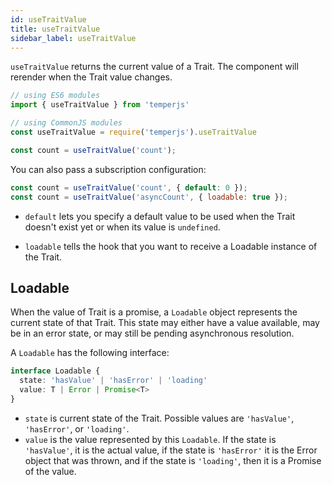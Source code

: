 ```yaml
---
id: useTraitValue
title: useTraitValue
sidebar_label: useTraitValue
---
```


`useTraitValue` returns the current value of a Trait.
The component will rerender when the Trait value changes.

```js {7}
// using ES6 modules
import { useTraitValue } from 'temperjs'

// using CommonJS modules
const useTraitValue = require('temperjs').useTraitValue

const count = useTraitValue('count');
```

You can also pass a subscription configuration:

```js {1,2}
const count = useTraitValue('count', { default: 0 });
const count = useTraitValue('asyncCount', { loadable: true });
```

- `default` lets you specify a default value to be used when the Trait doesn't exist yet or when its value is `undefined`.

- `loadable` tells the hook that you want to receive a Loadable instance of the Trait.

## Loadable

When the value of Trait is a promise, a `Loadable` object represents the current state of that Trait.
This state may either have a value available, may be in an error state, or may still be pending asynchronous resolution.

A `Loadable` has the following interface:

```ts
interface Loadable {
  state: 'hasValue' | 'hasError' | 'loading'
  value: T | Error | Promise<T>
}
```

- `state` is current state of the Trait. Possible values are `'hasValue'`, `'hasError'`, or `'loading'`.
- `value` is the value represented by this `Loadable`. If the state is `'hasValue'`, it is the actual value, if the state is `'hasError'` it is the Error object that was thrown, and if the state is `'loading'`, then it is a Promise of the value.
